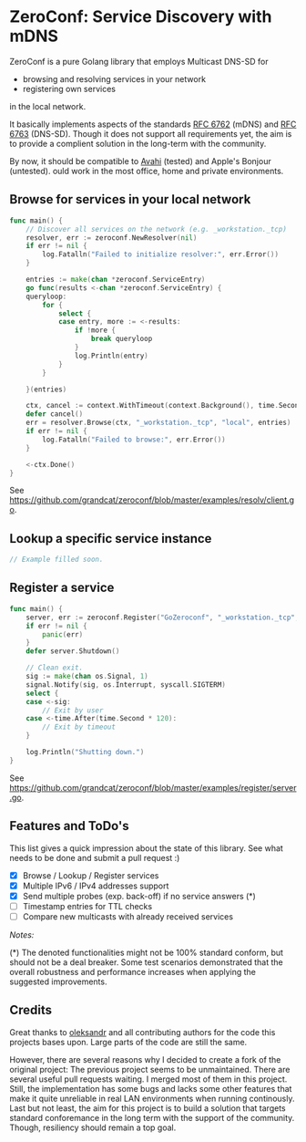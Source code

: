 ZeroConf: Service Discovery with mDNS
=====================================
ZeroConf is a pure Golang library that employs Multicast DNS-SD for

* browsing and resolving services in your network
* registering own services

in the local network.

It basically implements aspects of the standards
[RFC 6762](https://tools.ietf.org/html/rfc6762) (mDNS) and
[RFC 6763](https://tools.ietf.org/html/rfc6763) (DNS-SD).
Though it does not support all requirements yet, the aim is to provide a complient solution in the long-term with the community.

By now, it should be compatible to [Avahi](http://avahi.org/) (tested) and Apple's Bonjour (untested).
ould work in the most office, home and private environments.

## Browse for services in your local network

```go
func main() {
	// Discover all services on the network (e.g. _workstation._tcp)
	resolver, err := zeroconf.NewResolver(nil)
	if err != nil {
		log.Fatalln("Failed to initialize resolver:", err.Error())
	}

	entries := make(chan *zeroconf.ServiceEntry)
	go func(results <-chan *zeroconf.ServiceEntry) {
	queryloop:
		for {
			select {
			case entry, more := <-results:
				if !more {
					break queryloop
				}
				log.Println(entry)
			}
		}

	}(entries)

	ctx, cancel := context.WithTimeout(context.Background(), time.Second*15)
	defer cancel()
	err = resolver.Browse(ctx, "_workstation._tcp", "local", entries)
	if err != nil {
		log.Fatalln("Failed to browse:", err.Error())
	}

	<-ctx.Done()
}
```
See https://github.com/grandcat/zeroconf/blob/master/examples/resolv/client.go.

## Lookup a specific service instance

```go
// Example filled soon.
```

## Register a service

```go
func main() {
	server, err := zeroconf.Register("GoZeroconf", "_workstation._tcp", "local", 42424, []string{"txtv=0", "lo=1", "la=2"}, nil)
	if err != nil {
		panic(err)
	}
	defer server.Shutdown()

	// Clean exit.
	sig := make(chan os.Signal, 1)
	signal.Notify(sig, os.Interrupt, syscall.SIGTERM)
	select {
	case <-sig:
		// Exit by user
	case <-time.After(time.Second * 120):
		// Exit by timeout
	}

	log.Println("Shutting down.")
}
```
See https://github.com/grandcat/zeroconf/blob/master/examples/register/server.go.

## Features and ToDo's
This list gives a quick impression about the state of this library.
See what needs to be done and submit a pull request :)

* [x] Browse / Lookup / Register services
* [x] Multiple IPv6 / IPv4 addresses support
* [x] Send multiple probes (exp. back-off) if no service answers (*)
* [ ] Timestamp entries for TTL checks
* [ ] Compare new multicasts with already received services

_Notes:_

(*) The denoted functionalities might not be 100% standard conform, but should not be a deal breaker.
    Some test scenarios demonstrated that the overall robustness and performance increases when applying the suggested improvements.

## Credits
Great thanks to [oleksandr](https://github.com/oleksandr/bonjour) and all contributing authors for the code this projects bases upon.
Large parts of the code are still the same.

However, there are several reasons why I decided to create a fork of the original project:
The previous project seems to be unmaintained. There are several useful pull requests waiting. I merged most of them in this project.
Still, the implementation has some bugs and lacks some other features that make it quite unreliable in real LAN environments when running continously.
Last but not least, the aim for this project is to build a solution that targets standard conforemance in the long term with the support of the community.
Though, resiliency should remain a top goal.